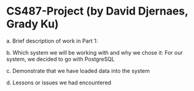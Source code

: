 # CS487-Project (by David Djernaes, Grady Ku)
a. Brief description of work in Part 1:

b. Which system we will be working with and why we chose it:
  For our system, we decided to go with PostgreSQL
  
c. Demonstrate that we have loaded data into the system

d. Lessons or issues we had encountered
